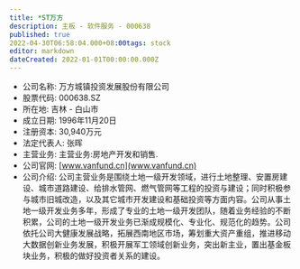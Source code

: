 ```yaml
---
title: *ST万方
description: 主板 - 软件服务 - 000638
published: true
2022-04-30T06:58:04.000+08:00tags: stock
editor: markdown
dateCreated: 2022-01-01T00:00:00.000Z
---
```


- 公司名称: 万方城镇投资发展股份有限公司
- 股票代码: 000638.SZ
- 所在地: 吉林 - 白山市
- 成立日期: 1996年11月20日
- 注册资本: 30,940万元
- 法定代表人: 张晖
- 主营业务: 主营业务:房地产开发和销售.
- 公司官网: [www.vanfund.cn](www.vanfund.cn)
- 公司介绍: 公司主营业务是围绕土地一级开发领域，进行土地整理、安置房建设、城市道路建设、给排水管网、燃气管网等工程的投资与建设；同时积极参与城市旧城改造，以及其它城市开发建设和基础投资等方面内容。公司从事土地一级开发业务多年，形成了专业的土地一级开发团队，随着业务经验的不断积累，公司的土地一级开发业务已渐成规模化、专业化、规范化的趋势。公司依托公司大健康发展战略，拓展西南地区市场，筹划重大资产重组，推进移动大数据创新业务发展，积极开展军工领域创新业务，突出新主业，置出基金板块业务，积极的做好投资者关系的建设。


